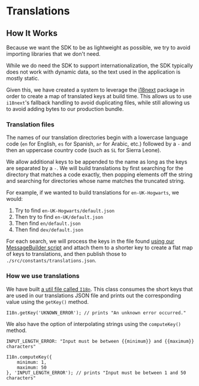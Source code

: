 # Translations

## How It Works
Because we want the SDK to be as lightweight as possible, we try to avoid importing libraries that we don't need.

While we do need the SDK to support internationalization, the SDK typically does not work with dynamic data, so the text used in the application is mostly static.

Given this, we have created a system to leverage the [i18next](https://www.i18next.com) package in order to create a map of translated keys at build time. This allows us to use `i18next`'s fallback handling to avoid duplicating files, while still allowing us to avoid adding bytes to our production bundle.

### Translation files
The names of our translation directories begin with a lowercase language code (`en` for English, `es` for Spanish, `ar` for Arabic, etc.) followed by a `-` and then an uppercase country code (such as `SL` for Sierra Leone).

We allow additional keys to be appended to the name as long as the keys are separated by a `-`. We will build translations by first searching for the directory that matches a code exactly, then popping elements off the string and searching for directories whose name matches the truncated string.

For example, if we wanted to build translations for `en-UK-Hogwarts`, we would:

1. Try to find `en-UK-Hogwarts/default.json`
2. Then try to find `en-UK/default.json`
3. Then find `en/default.json`
4. Then find `dev/default.json`

For each search, we will process the keys in the file found [using our MessageBuilder script](https://github.com/kiva/Protocol-EKYC-SDK/tree/master/tools/bundle) and attach them to a shorter key to create a flat map of keys to translations, and then publish those to `./src/constants/translations.json`.

### How we use translations
We have built [a util file called `I18n`](https://github.com/kiva/Protocol-EKYC-SDK/blob/master/src/ui/utils/I18n.ts). This class consumes the short keys that are used in our translations JSON file and prints out the corresponding value using the `getKey()` method.

```
I18n.getKey('UKNOWN_ERROR'); // prints "An unknown error occurred."
```

We also have the option of interpolating strings using the `computeKey()` method.

```
INPUT_LENGTH_ERROR: "Input must be between {{minimum}} and {{maximum}} characters"

I18n.computeKey({
    minimum: 1,
    maximum: 50
}, 'INPUT_LENGTH_ERROR'); // prints "Input must be between 1 and 50 characters"
```